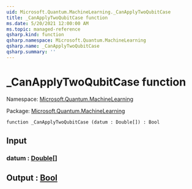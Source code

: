 ```yaml
---
uid: Microsoft.Quantum.MachineLearning._CanApplyTwoQubitCase
title: _CanApplyTwoQubitCase function
ms.date: 5/20/2021 12:00:00 AM
ms.topic: managed-reference
qsharp.kind: function
qsharp.namespace: Microsoft.Quantum.MachineLearning
qsharp.name: _CanApplyTwoQubitCase
qsharp.summary: ''
---
```


# _CanApplyTwoQubitCase function

Namespace: [Microsoft.Quantum.MachineLearning](xref:Microsoft.Quantum.MachineLearning)

Package: [Microsoft.Quantum.MachineLearning](https://nuget.org/packages/Microsoft.Quantum.MachineLearning)




```qsharp
function _CanApplyTwoQubitCase (datum : Double[]) : Bool
```


## Input

### datum : [Double](xref:microsoft.quantum.qsharp.valueliterals#double-literals)[]





## Output : [Bool](xref:microsoft.quantum.qsharp.valueliterals#bool-literals)

